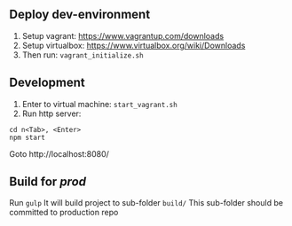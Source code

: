 ## Deploy dev-environment

1. Setup vagrant: https://www.vagrantup.com/downloads
2. Setup virtualbox: https://www.virtualbox.org/wiki/Downloads
3. Then run: `vagrant_initialize.sh`

## Development

1. Enter to virtual machine: `start_vagrant.sh`
2. Run http server:
````
cd n<Tab>, <Enter>
npm start
````
Goto http://localhost:8080/

## Build for *prod*

Run `gulp`
It will build project to sub-folder `build/`
This sub-folder should be committed to production repo

